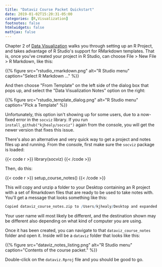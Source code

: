 ```yaml
---
title: "Dataviz Course Packet Quickstart"
date: 2019-01-02T15:20:31-05:00
categories: [R,Visualization]
footnotes: false
htmlwidgets: false
mathjax: false
---
```


Chapter 2 of [Data Visualization](https://www.amazon.com/Data-Visualization-Introduction-Kieran-Healy/dp/0691181624) walks you through setting up an R Project, and takes advantage of R Studio's support for RMarkdown templates. That is, once you've created your project in R Studio, can choose File > New File > R Markdown, like this:


{{% figure src="rstudio_rmarkdown.png" alt="R Studio menu" caption="Select R Markdown ..." %}}

And then choose "From Template" on the left side of the dialog box that pops up, and select the "Data Visualization Notes" option on the right: 

{{% figure src="rstudio_template_dialog.png" alt="R Studio menu" caption="Pick a Template" %}}

Unfortunately, this option isn't showing up for some users, due to a now-fixed error in the `socviz` library. If you run `install_github("kjhealy/socviz")` again from the console, you will get the newer version that fixes this issue.

There's also an alternative and very quick way to get a project and notes files up and running. From the console, first make sure the `socviz` package is loaded:

{{< code r >}}
library(socviz)
{{< /code >}}

Then, do this: 

{{< code r >}}
setup_course_notes()
{{< /code >}}

This will copy and unzip a folder to your Desktop containing an R project with a set of Rmarkdown files that are ready to be used to take notes with. You'll get a message that looks something like this: 

``` r
Copied dataviz_course_notes.zip to /Users/kjhealy/Desktop and expanded it into /Users/kjhealy/Desktop/dataviz_course_notes
```

Your user name will most likely be different, and the destination shown may be different also depending on what kind of computer you are using. 

Once it has been created, you can navigate to that `dataviz_course_notes` folder and open it. Inside will be a `dataviz` folder that looks like this:


{{% figure src="dataviz_notes_listing.png" alt="R Studio menu" caption="Contents of the course packet." %}}

Double-click on the `dataviz.Rproj` file and you should be good to go.
